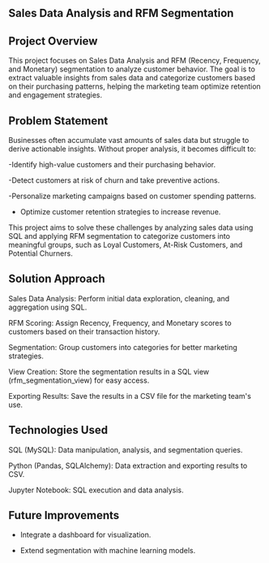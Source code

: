 ## Sales Data Analysis and RFM Segmentation

## Project Overview

This project focuses on Sales Data Analysis and RFM (Recency, Frequency, and Monetary) segmentation to analyze customer behavior. The goal is to extract valuable insights from sales data and categorize customers based on their purchasing patterns, helping the marketing team optimize retention and engagement strategies.

## Problem Statement

Businesses often accumulate vast amounts of sales data but struggle to derive actionable insights. Without proper analysis, it becomes difficult to:

-Identify high-value customers and their purchasing behavior.

-Detect customers at risk of churn and take preventive actions.

-Personalize marketing campaigns based on customer spending patterns.

- Optimize customer retention strategies to increase revenue.

This project aims to solve these challenges by analyzing sales data using SQL and applying RFM segmentation to categorize customers into meaningful groups, such as Loyal Customers, At-Risk Customers, and Potential Churners.

## Solution Approach

Sales Data Analysis: Perform initial data exploration, cleaning, and aggregation using SQL.

RFM Scoring: Assign Recency, Frequency, and Monetary scores to customers based on their transaction history.

Segmentation: Group customers into categories for better marketing strategies.

View Creation: Store the segmentation results in a SQL view (rfm_segmentation_view) for easy access.

Exporting Results: Save the results in a CSV file for the marketing team's use.

## Technologies Used

SQL (MySQL): Data manipulation, analysis, and segmentation queries.

Python (Pandas, SQLAlchemy): Data extraction and exporting results to CSV.

Jupyter Notebook: SQL execution and data analysis.



## Future Improvements

- Integrate a dashboard for visualization.

- Extend segmentation with machine learning models.

